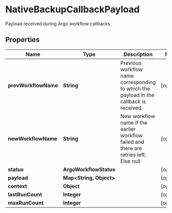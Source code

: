 

# NativeBackupCallbackPayload

Payload received during Argo workflow callbacks.

## Properties

Name | Type | Description | Notes
------------ | ------------- | ------------- | -------------
**prevWorkflowName** | **String** | Previous workflow name corresponding to which the payload in the callback is received. |  [optional]
**newWorkflowName** | **String** | New workflow name if the earlier workflow failed and there are retries left. Else null |  [optional]
**status** | **ArgoWorkflowStatus** |  |  [optional]
**payload** | **Map&lt;String, Object&gt;** |  |  [optional]
**context** | **Object** |  |  [optional]
**lastRunCount** | **Integer** |  |  [optional]
**maxRunCount** | **Integer** |  |  [optional]



